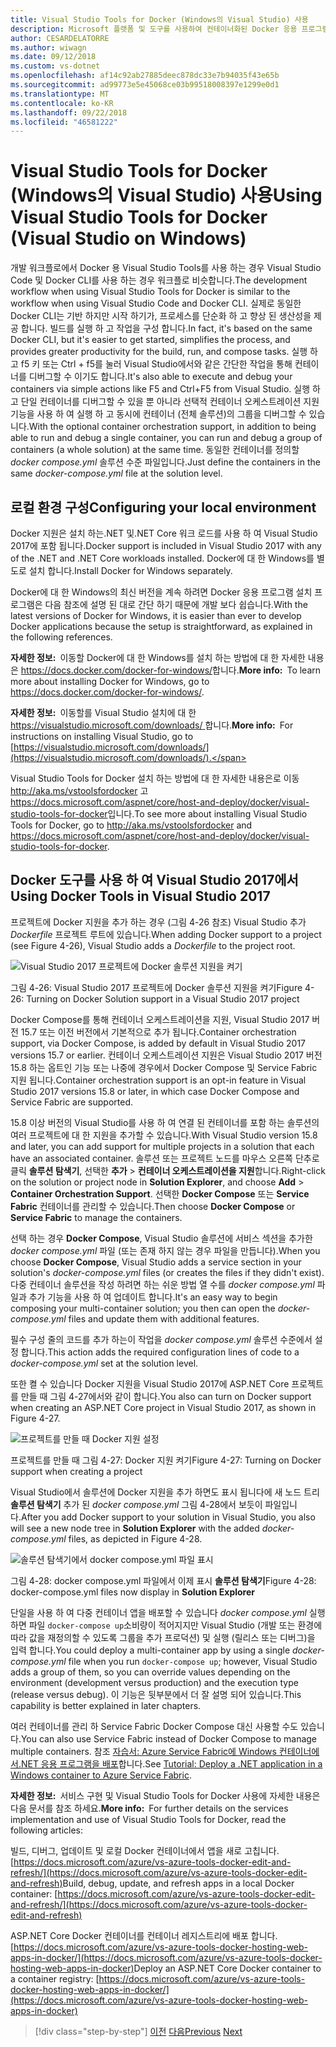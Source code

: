 ```yaml
---
title: Visual Studio Tools for Docker (Windows의 Visual Studio) 사용
description: Microsoft 플랫폼 및 도구를 사용하여 컨테이너화된 Docker 응용 프로그램 수명 주기
author: CESARDELATORRE
ms.author: wiwagn
ms.date: 09/12/2018
ms.custom: vs-dotnet
ms.openlocfilehash: af14c92ab27885deec878dc33e7b94035f43e65b
ms.sourcegitcommit: ad99773e5e45068ce03b99518008397e1299e0d1
ms.translationtype: MT
ms.contentlocale: ko-KR
ms.lasthandoff: 09/22/2018
ms.locfileid: "46581222"
---
```

# <a name="using-visual-studio-tools-for-docker-visual-studio-on-windows"></a><span data-ttu-id="82cfa-103">Visual Studio Tools for Docker (Windows의 Visual Studio) 사용</span><span class="sxs-lookup"><span data-stu-id="82cfa-103">Using Visual Studio Tools for Docker (Visual Studio on Windows)</span></span>

<span data-ttu-id="82cfa-104">개발 워크플로에서 Docker 용 Visual Studio Tools를 사용 하는 경우 Visual Studio Code 및 Docker CLI를 사용 하는 경우 워크플로 비슷합니다.</span><span class="sxs-lookup"><span data-stu-id="82cfa-104">The development workflow when using Visual Studio Tools for Docker is similar to the workflow when using Visual Studio Code and Docker CLI.</span></span> <span data-ttu-id="82cfa-105">실제로 동일한 Docker CLI는 기반 하지만 시작 하기가, 프로세스를 단순화 하 고 향상 된 생산성을 제공 합니다. 빌드를 실행 하 고 작업을 구성 합니다.</span><span class="sxs-lookup"><span data-stu-id="82cfa-105">In fact, it's based on the same Docker CLI, but it's easier to get started, simplifies the process, and provides greater productivity for the build, run, and compose tasks.</span></span> <span data-ttu-id="82cfa-106">실행 하 고 f5 키 또는 Ctrl + f5를 눌러 Visual Studio에서와 같은 간단한 작업을 통해 컨테이너를 디버그할 수 이기도 합니다.</span><span class="sxs-lookup"><span data-stu-id="82cfa-106">It's also able to execute and debug your containers via simple actions like F5 and Ctrl+F5 from Visual Studio.</span></span> <span data-ttu-id="82cfa-107">실행 하 고 단일 컨테이너를 디버그할 수 있을 뿐 아니라 선택적 컨테이너 오케스트레이션 지원 기능을 사용 하 여 실행 하 고 동시에 컨테이너 (전체 솔루션)의 그룹을 디버그할 수 있습니다.</span><span class="sxs-lookup"><span data-stu-id="82cfa-107">With the optional container orchestration support, in addition to being able to run and debug a single container, you can run and debug a group of containers (a whole solution) at the same time.</span></span> <span data-ttu-id="82cfa-108">동일한 컨테이너를 정의할 *docker compose.yml* 솔루션 수준 파일입니다.</span><span class="sxs-lookup"><span data-stu-id="82cfa-108">Just define the containers in the same *docker-compose.yml* file at the solution level.</span></span>

## <a name="configuring-your-local-environment"></a><span data-ttu-id="82cfa-109">로컬 환경 구성</span><span class="sxs-lookup"><span data-stu-id="82cfa-109">Configuring your local environment</span></span>

<span data-ttu-id="82cfa-110">Docker 지원은 설치 하는.NET 및.NET Core 워크 로드를 사용 하 여 Visual Studio 2017에 포함 됩니다.</span><span class="sxs-lookup"><span data-stu-id="82cfa-110">Docker support is included in Visual Studio 2017 with any of the .NET and .NET Core workloads installed.</span></span> <span data-ttu-id="82cfa-111">Docker에 대 한 Windows를 별도로 설치 합니다.</span><span class="sxs-lookup"><span data-stu-id="82cfa-111">Install Docker for Windows separately.</span></span>

<span data-ttu-id="82cfa-112">Docker에 대 한 Windows의 최신 버전을 계속 하려면 Docker 응용 프로그램 설치 프로그램은 다음 참조에 설명 된 대로 간단 하기 때문에 개발 보다 쉽습니다.</span><span class="sxs-lookup"><span data-stu-id="82cfa-112">With the latest versions of Docker for Windows, it is easier than ever to develop Docker applications because the setup is straightforward, as explained in the following references.</span></span>

<span data-ttu-id="82cfa-113">**자세한 정보:** 이동할 Docker에 대 한 Windows를 설치 하는 방법에 대 한 자세한 내용은 <https://docs.docker.com/docker-for-windows/>합니다.</span><span class="sxs-lookup"><span data-stu-id="82cfa-113">**More info:** To learn more about installing Docker for Windows, go to <https://docs.docker.com/docker-for-windows/>.</span></span>

<span data-ttu-id="82cfa-114">**자세한 정보:** 이동할를 Visual Studio 설치에 대 한 [ https://visualstudio.microsoft.com/downloads/ ](https://visualstudio.microsoft.com/downloads/)합니다.</span><span class="sxs-lookup"><span data-stu-id="82cfa-114">**More info:** For instructions on installing Visual Studio, go to [https://visualstudio.microsoft.com/downloads/](https://visualstudio.microsoft.com/downloads/).</span></span>

<span data-ttu-id="82cfa-115">Visual Studio Tools for Docker 설치 하는 방법에 대 한 자세한 내용은로 이동 <http://aka.ms/vstoolsfordocker> 고 <https://docs.microsoft.com/aspnet/core/host-and-deploy/docker/visual-studio-tools-for-docker>입니다.</span><span class="sxs-lookup"><span data-stu-id="82cfa-115">To see more about installing Visual Studio Tools for Docker, go to <http://aka.ms/vstoolsfordocker> and <https://docs.microsoft.com/aspnet/core/host-and-deploy/docker/visual-studio-tools-for-docker>.</span></span>

## <a name="using-docker-tools-in-visual-studio-2017"></a><span data-ttu-id="82cfa-116">Docker 도구를 사용 하 여 Visual Studio 2017에서</span><span class="sxs-lookup"><span data-stu-id="82cfa-116">Using Docker Tools in Visual Studio 2017</span></span>

<span data-ttu-id="82cfa-117">프로젝트에 Docker 지원을 추가 하는 경우 (그림 4-26 참조) Visual Studio 추가 *Dockerfile* 프로젝트 루트에 있습니다.</span><span class="sxs-lookup"><span data-stu-id="82cfa-117">When adding Docker support to a project (see Figure 4-26), Visual Studio adds a *Dockerfile* to the project root.</span></span>

![Visual Studio 2017 프로젝트에 Docker 솔루션 지원을 켜기](./media/image32.png)

<span data-ttu-id="82cfa-119">그림 4-26: Visual Studio 2017 프로젝트에 Docker 솔루션 지원을 켜기</span><span class="sxs-lookup"><span data-stu-id="82cfa-119">Figure 4-26: Turning on Docker Solution support in a Visual Studio 2017 project</span></span>

 <span data-ttu-id="82cfa-120">Docker Compose를 통해 컨테이너 오케스트레이션을 지원, Visual Studio 2017 버전 15.7 또는 이전 버전에서 기본적으로 추가 됩니다.</span><span class="sxs-lookup"><span data-stu-id="82cfa-120">Container orchestration support, via Docker Compose, is added by default in Visual Studio 2017 versions 15.7 or earlier.</span></span> <span data-ttu-id="82cfa-121">컨테이너 오케스트레이션 지원은 Visual Studio 2017 버전 15.8 하는 옵트인 기능 또는 나중에 경우에서 Docker Compose 및 Service Fabric 지원 됩니다.</span><span class="sxs-lookup"><span data-stu-id="82cfa-121">Container orchestration support is an opt-in feature in Visual Studio 2017 versions 15.8 or later, in which case Docker Compose and Service Fabric are supported.</span></span>

<span data-ttu-id="82cfa-122">15.8 이상 버전의 Visual Studio를 사용 하 여 연결 된 컨테이너를 포함 하는 솔루션의 여러 프로젝트에 대 한 지원을 추가할 수 있습니다.</span><span class="sxs-lookup"><span data-stu-id="82cfa-122">With Visual Studio version 15.8 and later, you can add support for multiple projects in a solution that each have an associated container.</span></span> <span data-ttu-id="82cfa-123">솔루션 또는 프로젝트 노드를 마우스 오른쪽 단추로 클릭 **솔루션 탐색기**, 선택한 **추가** > **컨테이너 오케스트레이션을 지원**합니다.</span><span class="sxs-lookup"><span data-stu-id="82cfa-123">Right-click on the solution or project node in **Solution Explorer**, and choose **Add** > **Container Orchestration Support**.</span></span>  <span data-ttu-id="82cfa-124">선택한 **Docker Compose** 또는 **Service Fabric** 컨테이너를 관리할 수 있습니다.</span><span class="sxs-lookup"><span data-stu-id="82cfa-124">Then choose **Docker Compose** or **Service Fabric** to manage the containers.</span></span>

<span data-ttu-id="82cfa-125">선택 하는 경우 **Docker Compose**, Visual Studio 솔루션에 서비스 섹션을 추가한 *docker compose.yml* 파일 (또는 존재 하지 않는 경우 파일을 만듭니다).</span><span class="sxs-lookup"><span data-stu-id="82cfa-125">When you choose **Docker Compose**, Visual Studio adds a service section in your solution's *docker-compose.yml* files (or creates the files if they didn't exist).</span></span> <span data-ttu-id="82cfa-126">다중 컨테이너 솔루션을 작성 하려면 하는 쉬운 방법 열 수를 *docker compose.yml* 파일과 추가 기능을 사용 하 여 업데이트 합니다.</span><span class="sxs-lookup"><span data-stu-id="82cfa-126">It's an easy way to begin composing your multi-container solution; you then can open the *docker-compose.yml* files and update them with additional features.</span></span>

<span data-ttu-id="82cfa-127">필수 구성 줄의 코드를 추가 하는이 작업을 *docker compose.yml* 솔루션 수준에서 설정 합니다.</span><span class="sxs-lookup"><span data-stu-id="82cfa-127">This action adds the required configuration lines of code to a *docker-compose.yml* set at the solution level.</span></span>

<span data-ttu-id="82cfa-128">또한 켤 수 있습니다 Docker 지원을 Visual Studio 2017에 ASP.NET Core 프로젝트를 만들 때 그림 4-27에서와 같이 합니다.</span><span class="sxs-lookup"><span data-stu-id="82cfa-128">You also can turn on Docker support when creating an ASP.NET Core project in Visual Studio 2017, as shown in Figure 4-27.</span></span>

![프로젝트를 만들 때 Docker 지원 설정](./media/image33.png)

<span data-ttu-id="82cfa-130">프로젝트를 만들 때 그림 4-27: Docker 지원 켜기</span><span class="sxs-lookup"><span data-stu-id="82cfa-130">Figure 4-27: Turning on Docker support when creating a project</span></span>

<span data-ttu-id="82cfa-131">Visual Studio에서 솔루션에 Docker 지원을 추가 하면도 표시 됩니다에 새 노드 트리 **솔루션 탐색기** 추가 된 *docker compose.yml* 그림 4-28에서 보듯이 파일입니다.</span><span class="sxs-lookup"><span data-stu-id="82cfa-131">After you add Docker support to your solution in Visual Studio, you also will see a new node tree in **Solution Explorer** with the added *docker-compose.yml* files, as depicted in Figure 4-28.</span></span>

![솔루션 탐색기에서 docker compose.yml 파일 표시](./media/image34.PNG)

<span data-ttu-id="82cfa-133">그림 4-28: docker compose.yml 파일에서 이제 표시 **솔루션 탐색기**</span><span class="sxs-lookup"><span data-stu-id="82cfa-133">Figure 4-28: docker-compose.yml files now display in **Solution Explorer**</span></span>

<span data-ttu-id="82cfa-134">단일을 사용 하 여 다중 컨테이너 앱을 배포할 수 있습니다 *docker compose.yml* 실행 하면 파일 `docker-compose up`소비량이 적어지지만 Visual Studio (개발 또는 환경에 따라 값을 재정의할 수 있도록 그룹을 추가 프로덕션) 및 실행 (릴리스 또는 디버그)을 입력 합니다.</span><span class="sxs-lookup"><span data-stu-id="82cfa-134">You could deploy a multi-container app by using a single *docker-compose.yml* file when you run `docker-compose up`; however, Visual Studio adds a group of them, so you can override values depending on the environment (development versus production) and the execution type (release versus debug).</span></span> <span data-ttu-id="82cfa-135">이 기능은 뒷부분에서 더 잘 설명 되어 있습니다.</span><span class="sxs-lookup"><span data-stu-id="82cfa-135">This capability is better explained in later chapters.</span></span>

<span data-ttu-id="82cfa-136">여러 컨테이너를 관리 하 Service Fabric Docker Compose 대신 사용할 수도 있습니다.</span><span class="sxs-lookup"><span data-stu-id="82cfa-136">You can also use Service Fabric instead of Docker Compose to manage multiple containers.</span></span> <span data-ttu-id="82cfa-137">참조 [자습서: Azure Service Fabric에 Windows 컨테이너에서.NET 응용 프로그램을 배포](https://docs.microsoft.com/azure/service-fabric/service-fabric-host-app-in-a-container)합니다.</span><span class="sxs-lookup"><span data-stu-id="82cfa-137">See [Tutorial: Deploy a .NET application in a Windows container to Azure Service Fabric](https://docs.microsoft.com/azure/service-fabric/service-fabric-host-app-in-a-container).</span></span>

<span data-ttu-id="82cfa-138">**자세한 정보:** 서비스 구현 및 Visual Studio Tools for Docker 사용에 자세한 내용은 다음 문서를 참조 하세요.</span><span class="sxs-lookup"><span data-stu-id="82cfa-138">**More info:** For further details on the services implementation and use of Visual Studio Tools for Docker, read the following articles:</span></span>

<span data-ttu-id="82cfa-139">빌드, 디버그, 업데이트 및 로컬 Docker 컨테이너에서 앱을 새로 고칩니다. [https://docs.microsoft.com/azure/vs-azure-tools-docker-edit-and-refresh/](https://docs.microsoft.com/azure/vs-azure-tools-docker-edit-and-refresh)</span><span class="sxs-lookup"><span data-stu-id="82cfa-139">Build, debug, update, and refresh apps in a local Docker container: [https://docs.microsoft.com/azure/vs-azure-tools-docker-edit-and-refresh/](https://docs.microsoft.com/azure/vs-azure-tools-docker-edit-and-refresh)</span></span>

<span data-ttu-id="82cfa-140">ASP.NET Core Docker 컨테이너를 컨테이너 레지스트리에 배포 합니다. [https://docs.microsoft.com/azure/vs-azure-tools-docker-hosting-web-apps-in-docker/](https://docs.microsoft.com/azure/vs-azure-tools-docker-hosting-web-apps-in-docker)</span><span class="sxs-lookup"><span data-stu-id="82cfa-140">Deploy an ASP.NET Core Docker container to a container registry: [https://docs.microsoft.com/azure/vs-azure-tools-docker-hosting-web-apps-in-docker/](https://docs.microsoft.com/azure/vs-azure-tools-docker-hosting-web-apps-in-docker)</span></span>

>[!div class="step-by-step"]
<span data-ttu-id="82cfa-141">[이전](docker-apps-inner-loop-workflow.md)
[다음](set-up-windows-containers-with-powershell.md)</span><span class="sxs-lookup"><span data-stu-id="82cfa-141">[Previous](docker-apps-inner-loop-workflow.md)
[Next](set-up-windows-containers-with-powershell.md)</span></span>

